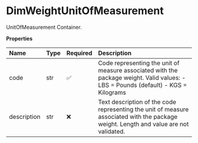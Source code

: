 # DimWeightUnitOfMeasurement

UnitOfMeasurement Container.

**Properties**

| Name        | Type | Required | Description                                                                                                                           |
| :---------- | :--- | :------- | :------------------------------------------------------------------------------------------------------------------------------------ |
| code        | str  | ✅       | Code representing the unit of measure associated with the package weight. Valid values: - LBS = Pounds (default) - KGS = Kilograms    |
| description | str  | ❌       | Text description of the code representing the unit of measure associated with the package weight. Length and value are not validated. |

<!-- This file was generated by liblab | https://liblab.com/ -->
